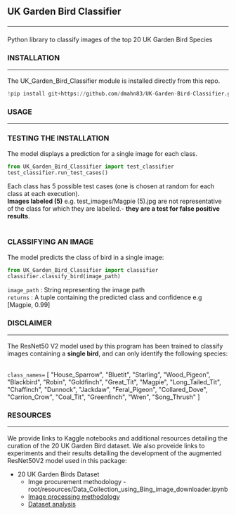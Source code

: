 ## UK Garden Bird Classifier <hr> 
 Python library to classify images of the top 20 UK Garden Bird Species </br>

### INSTALLATION <hr>
The UK_Garden_Bird_Classifier module is installed directly from this repo.

```python
!pip install git+https://github.com/dmahn83/UK-Garden-Bird-Classifier.git
```

### USAGE <hr>

### TESTING THE INSTALLATION
The model displays a prediction for a single image for each class.  

```python
from UK_Garden_Bird_Classifier import test_classifier
test_classifier.run_test_cases()
```

Each class has 5 possible test cases (one is chosen at random for each class at each execution).<br>
**Images labeled (5)** e.g. test_images/Magpie (5).jpg are not representative of the class for which they are labelled.- **they are a test for false positive results**.  <br><br> 

### CLASSIFYING AN IMAGE
The model predicts the class of bird in a single image:

```python
from UK_Garden_Bird_Classifier import classifier
classifier.classify_bird(image_path)
```
`image_path` : String representing the image path<br />
`returns` : A tuple containing the predicted class and confidence e.g  [Magpie, 0.99]<br />


### DISCLAIMER<hr>

The ResNet50 V2 model used by this program has been trained to classify images containing a **single bird**, and can only identify the following species:<br/><br/>

`class_names=`  [
    "House_Sparrow", "Bluetit", "Starling", "Wood_Pigeon", "Blackbird", "Robin", "Goldfinch", "Great_Tit",
    "Magpie", "Long_Tailed_Tit", "Chaffinch", "Dunnock", "Jackdaw", "Feral_Pigeon", "Collared_Dove",
    "Carrion_Crow", "Coal_Tit", "Greenfinch", "Wren", "Song_Thrush"
]

### RESOURCES<hr>

We provide links to Kaggle notebooks and additional resources detailing the curation of the 20 UK Garden Bird dataset.  We also proveide links to experiments and their results detailing the development of the augmented ResNet50V2 model used in this package:

- 20 UK Garden Birds Dataset
  - Imge procurement methodology - root/resources/Data_Collection_using_Bing_image_downloader.ipynb
  - [Image processing methodology](.https://www.kaggle.com/code/davemahony/1-20-uk-garden-bird-ds-prep-with-mask-rcnn)  
  - [Dataset analysis](.https://www.kaggle.com/code/davemahony/1-20-uk-garden-bird-ds-prep-with-mask-rcnn) 
